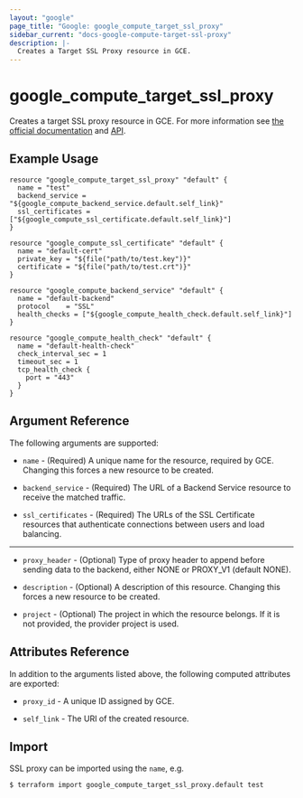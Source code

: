 ```yaml
---
layout: "google"
page_title: "Google: google_compute_target_ssl_proxy"
sidebar_current: "docs-google-compute-target-ssl-proxy"
description: |-
  Creates a Target SSL Proxy resource in GCE.
---
```


# google\_compute\_target\_ssl\_proxy

Creates a target SSL proxy resource in GCE. For more information see
[the official
documentation](https://cloud.google.com/compute/docs/load-balancing/ssl-ssl/) and
[API](https://cloud.google.com/compute/docs/reference/latest/targetSslProxies).


## Example Usage

```hcl
resource "google_compute_target_ssl_proxy" "default" {
  name = "test"
  backend_service = "${google_compute_backend_service.default.self_link}"
  ssl_certificates = ["${google_compute_ssl_certificate.default.self_link}"]
}

resource "google_compute_ssl_certificate" "default" {
  name = "default-cert"
  private_key = "${file("path/to/test.key")}"
  certificate = "${file("path/to/test.crt")}"
}

resource "google_compute_backend_service" "default" {
  name = "default-backend"
  protocol    = "SSL"
  health_checks = ["${google_compute_health_check.default.self_link}"]
}

resource "google_compute_health_check" "default" {
  name = "default-health-check"
  check_interval_sec = 1
  timeout_sec = 1
  tcp_health_check {
    port = "443"
  }
}
```

## Argument Reference

The following arguments are supported:

* `name` - (Required) A unique name for the resource, required by GCE. Changing
    this forces a new resource to be created.

* `backend_service` - (Required) The URL of a Backend Service resource to receive the matched traffic.

* `ssl_certificates` - (Required) The URLs of the SSL Certificate resources that
    authenticate connections between users and load balancing.

- - -

* `proxy_header` - (Optional) Type of proxy header to append before sending
    data to the backend, either NONE or PROXY_V1 (default NONE).

* `description` - (Optional) A description of this resource. Changing this
    forces a new resource to be created.

* `project` - (Optional) The project in which the resource belongs. If it
    is not provided, the provider project is used.

## Attributes Reference

In addition to the arguments listed above, the following computed attributes are
exported:

* `proxy_id` - A unique ID assigned by GCE.

* `self_link` - The URI of the created resource.

## Import

SSL proxy can be imported using the `name`, e.g.

```
$ terraform import google_compute_target_ssl_proxy.default test
```